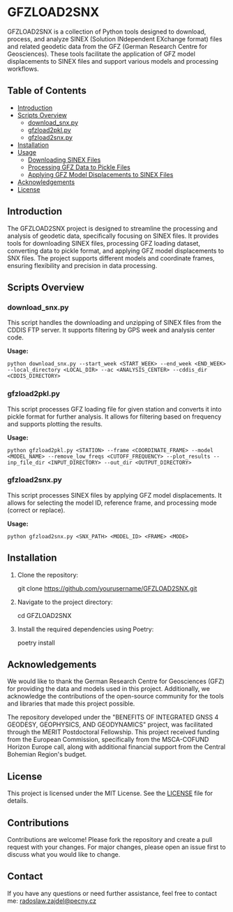# GFZLOAD2SNX

GFZLOAD2SNX is a collection of Python tools designed to download, process, and analyze SINEX (Solution INdependent EXchange format) files and related geodetic data from the GFZ (German Research Centre for Geosciences). These tools facilitate the application of GFZ model displacements to SINEX files and support various models and processing workflows.

## Table of Contents

- [Introduction](#introduction)
- [Scripts Overview](#scripts-overview)
  - [download_snx.py](#download_snxpy)
  - [gfzload2pkl.py](#gfzload2pklpy)
  - [gfzload2snx.py](#gfzload2snxpy)
- [Installation](#installation)
- [Usage](#usage)
  - [Downloading SINEX Files](#downloading-sinex-files)
  - [Processing GFZ Data to Pickle Files](#processing-gfz-data-to-pickle-files)
  - [Applying GFZ Model Displacements to SINEX Files](#applying-gfz-model-displacements-to-sinex-files)
- [Acknowledgements](#acknowledgements)
- [License](#license)

## Introduction

The GFZLOAD2SNX project is designed to streamline the processing and analysis of geodetic data, specifically focusing on SINEX files. It provides tools for downloading SINEX files, processing GFZ loading dataset, converting data to pickle format, and applying GFZ model displacements to SNX files. The project supports different models and coordinate frames, ensuring flexibility and precision in data processing.

## Scripts Overview

### download_snx.py

This script handles the downloading and unzipping of SINEX files from the CDDIS FTP server. It supports filtering by GPS week and analysis center code.

**Usage:**
```
python download_snx.py --start_week <START_WEEK> --end_week <END_WEEK> --local_directory <LOCAL_DIR> --ac <ANALYSIS_CENTER> --cddis_dir <CDDIS_DIRECTORY>
```
### gfzload2pkl.py

This script processes GFZ loading file for given station and converts it into pickle format for further analysis. It allows for filtering based on frequency and supports plotting the results.

**Usage:**
```
python gfzload2pkl.py <STATION> --frame <COORDINATE_FRAME> --model <MODEL_NAME> --remove_low_freqs <CUTOFF_FREQUENCY> --plot_results --inp_file_dir <INPUT_DIRECTORY> --out_dir <OUTPUT_DIRECTORY>
```
### gfzload2snx.py

This script processes SINEX files by applying GFZ model displacements. It allows for selecting the model ID, reference frame, and processing mode (correct or replace).

**Usage:**
```
python gfzload2snx.py <SNX_PATH> <MODEL_ID> <FRAME> <MODE>
```
## Installation

1. Clone the repository:
   
   git clone https://github.com/yourusername/GFZLOAD2SNX.git

2. Navigate to the project directory:
   
   cd GFZLOAD2SNX

3. Install the required dependencies using Poetry:
   
   poetry install

## Acknowledgements

We would like to thank the German Research Centre for Geosciences (GFZ) for providing the data and models used in this project. Additionally, we acknowledge the contributions of the open-source community for the tools and libraries that made this project possible.

The repository developed under the "BENEFITS OF INTEGRATED GNSS 4 GEODESY, GEOPHYSICS, AND GEODYNAMICS" project, was facilitated through the MERIT Postdoctoral Fellowship. This project received funding from the European Commission, specifically from the MSCA-COFUND Horizon Europe call, along with additional financial support from the Central Bohemian Region's budget.

## License

This project is licensed under the MIT License. See the [LICENSE](LICENSE) file for details.

## Contributions

Contributions are welcome! Please fork the repository and create a pull request with your changes. For major changes, please open an issue first to discuss what you would like to change.

## Contact

If you have any questions or need further assistance, feel free to contact me: radoslaw.zajdel@pecny.cz

